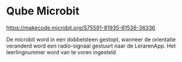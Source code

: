 # Qube Microbit

https://makecode.microbit.org/S75591-81935-61536-36336

De microbit word in een dobbelsteen gestopt, wanneer de orientatie veranderd word een radio-signaal gestuurt naar de LerarenApp. Het leerlingnummer word van te voren ingesteld